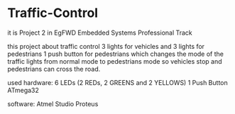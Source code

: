 # Traffic-Control

it is Project 2 in EgFWD Embedded Systems Professional Track

this project about traffic control
3 lights for vehicles and 3 lights for pedestrians
1 push button for pedestrians which changes the mode of the traffic lights from normal mode to
pedestrians mode so vehicles stop and pedestrians can cross the road.

used hardware:
6 LEDs (2 REDs, 2 GREENS and 2 YELLOWS)
1 Push Button
ATmega32

software:
Atmel Studio
Proteus
